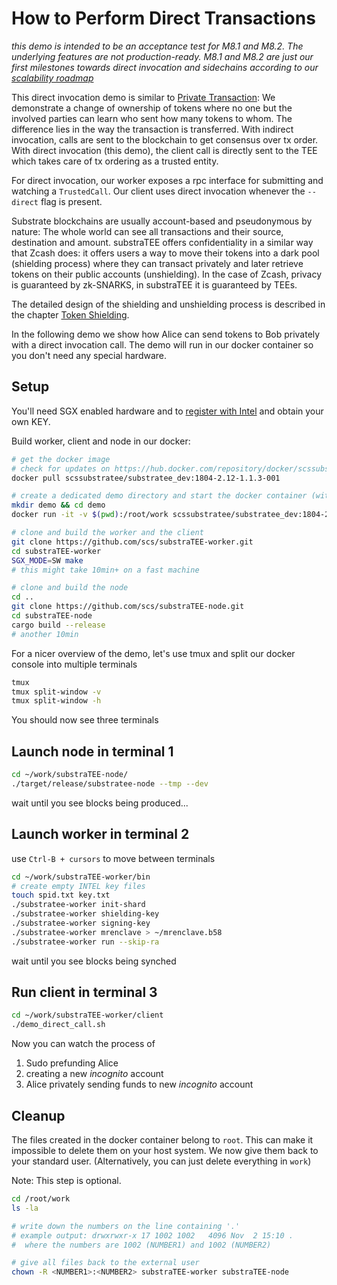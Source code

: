 
# How to Perform Direct Transactions

*this demo is intended to be an acceptance test for M8.1 and M8.2. The underlying features are not production-ready. M8.1 and M8.2 are just our first milestones towards direct invocation and sidechains according to our [scalability roadmap](https://polkadot.polkassembly.io/post/111)*

This direct invocation demo is similar to [Private Transaction](./howto_private_tx.md): We demonstrate a change of ownership of tokens where no one but the involved parties can learn who sent how many tokens to whom. The difference lies in the way the transaction is transferred. With indirect invocation, calls are sent to the blockchain to get consensus over tx order. With direct invocation (this demo), the client call is directly sent to the TEE which takes care of tx ordering as a trusted entity.

For direct invocation, our worker exposes a rpc interface for submitting and watching a `TrustedCall`. Our client uses direct invocation whenever the `--direct` flag is present.

Substrate blockchains are usually account-based and pseudonymous by nature: The whole world can see all transactions and their source, destination and amount. substraTEE offers confidentiality in a similar way that Zcash does: it offers users a way to move their tokens into a dark pool (shielding process) where they can transact privately and later retrieve tokens on their public accounts (unshielding). In the case of Zcash, privacy is guaranteed by zk-SNARKS, in substraTEE it is guaranteed by TEEs.

The detailed design of the shielding and unshielding process is described in the chapter [Token Shielding](./token_shielding.md).

In the following demo we show how Alice can send tokens to Bob privately with a direct invocation call. The demo will run in our docker container so you don't need any special hardware. 

## Setup

You'll need SGX enabled hardware and to [register with Intel](./howto_worker.md#intel-sgx-development-and-production-commercial-license) and obtain your own KEY.

Build worker, client and node in our docker:

```bash
# get the docker image
# check for updates on https://hub.docker.com/repository/docker/scssubstratee/substratee_dev
docker pull scssubstratee/substratee_dev:1804-2.12-1.1.3-001

# create a dedicated demo directory and start the docker container (with sgx support)
mkdir demo && cd demo
docker run -it -v $(pwd):/root/work scssubstratee/substratee_dev:1804-2.12-1.1.3-001 /bin/bash

# clone and build the worker and the client
git clone https://github.com/scs/substraTEE-worker.git
cd substraTEE-worker
SGX_MODE=SW make
# this might take 10min+ on a fast machine

# clone and build the node
cd ..
git clone https://github.com/scs/substraTEE-node.git
cd substraTEE-node
cargo build --release
# another 10min
```

For a nicer overview of the demo, let's use tmux and split our docker console into multiple terminals

```bash
tmux
tmux split-window -v
tmux split-window -h
```

You should now see three terminals

## Launch node in terminal 1

```bash
cd ~/work/substraTEE-node/
./target/release/substratee-node --tmp --dev
```

wait until you see blocks being produced...

## Launch worker in terminal 2

use `Ctrl-B + cursors` to move between terminals

```bash
cd ~/work/substraTEE-worker/bin
# create empty INTEL key files
touch spid.txt key.txt
./substratee-worker init-shard
./substratee-worker shielding-key
./substratee-worker signing-key
./substratee-worker mrenclave > ~/mrenclave.b58
./substratee-worker run --skip-ra
```
wait until you see blocks being synched

## Run client in terminal 3

```bash
cd ~/work/substraTEE-worker/client
./demo_direct_call.sh
```

Now you can watch the process of

1. Sudo prefunding Alice
2. creating a new *incognito* account
3. Alice privately sending funds to new *incognito* account

## Cleanup
The files created in the docker container belong to `root`. This can make it impossible to delete them on your host system. We now give them back to your standard user. (Alternatively, you can just delete everything in `work`)

Note: This step is optional.

```bash
cd /root/work
ls -la

# write down the numbers on the line containing '.'
# example output: drwxrwxr-x 17 1002 1002   4096 Nov  2 15:10 .
#  where the numbers are 1002 (NUMBER1) and 1002 (NUMBER2)

# give all files back to the external user
chown -R <NUMBER1>:<NUMBER2> substraTEE-worker substraTEE-node
```
